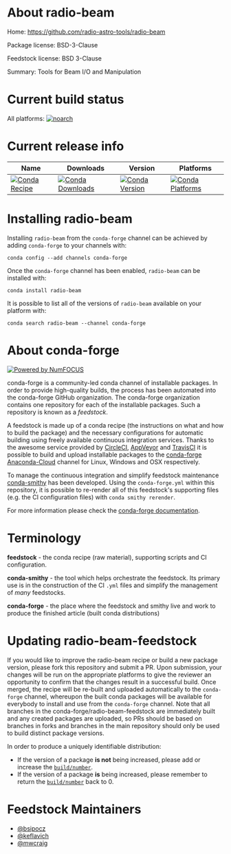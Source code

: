 <!--
# -*- mode: jinja -*-
-->

About radio-beam
================

Home: https://github.com/radio-astro-tools/radio-beam

Package license: BSD-3-Clause

Feedstock license: BSD 3-Clause

Summary: Tools for Beam I/O and Manipulation



Current build status
====================

All platforms:
[![noarch](https://img.shields.io/circleci/project/github/conda-forge/radio-beam-feedstock/master.svg?label=noarch)](https://circleci.com/gh/conda-forge/radio-beam-feedstock)

Current release info
====================

| Name | Downloads | Version | Platforms |
| --- | --- | --- | --- |
| [![Conda Recipe](https://img.shields.io/badge/recipe-radio--beam-green.svg)](https://anaconda.org/conda-forge/radio-beam) | [![Conda Downloads](https://img.shields.io/conda/dn/conda-forge/radio-beam.svg)](https://anaconda.org/conda-forge/radio-beam) | [![Conda Version](https://img.shields.io/conda/vn/conda-forge/radio-beam.svg)](https://anaconda.org/conda-forge/radio-beam) | [![Conda Platforms](https://img.shields.io/conda/pn/conda-forge/radio-beam.svg)](https://anaconda.org/conda-forge/radio-beam) |

Installing radio-beam
=====================

Installing `radio-beam` from the `conda-forge` channel can be achieved by adding `conda-forge` to your channels with:

```
conda config --add channels conda-forge
```

Once the `conda-forge` channel has been enabled, `radio-beam` can be installed with:

```
conda install radio-beam
```

It is possible to list all of the versions of `radio-beam` available on your platform with:

```
conda search radio-beam --channel conda-forge
```


About conda-forge
=================

[![Powered by NumFOCUS](https://img.shields.io/badge/powered%20by-NumFOCUS-orange.svg?style=flat&colorA=E1523D&colorB=007D8A)](http://numfocus.org)

conda-forge is a community-led conda channel of installable packages.
In order to provide high-quality builds, the process has been automated into the
conda-forge GitHub organization. The conda-forge organization contains one repository
for each of the installable packages. Such a repository is known as a *feedstock*.

A feedstock is made up of a conda recipe (the instructions on what and how to build
the package) and the necessary configurations for automatic building using freely
available continuous integration services. Thanks to the awesome service provided by
[CircleCI](https://circleci.com/), [AppVeyor](https://www.appveyor.com/)
and [TravisCI](https://travis-ci.org/) it is possible to build and upload installable
packages to the [conda-forge](https://anaconda.org/conda-forge)
[Anaconda-Cloud](https://anaconda.org/) channel for Linux, Windows and OSX respectively.

To manage the continuous integration and simplify feedstock maintenance
[conda-smithy](https://github.com/conda-forge/conda-smithy) has been developed.
Using the ``conda-forge.yml`` within this repository, it is possible to re-render all of
this feedstock's supporting files (e.g. the CI configuration files) with ``conda smithy rerender``.

For more information please check the [conda-forge documentation](https://conda-forge.org/docs/).

Terminology
===========

**feedstock** - the conda recipe (raw material), supporting scripts and CI configuration.

**conda-smithy** - the tool which helps orchestrate the feedstock.
                   Its primary use is in the construction of the CI ``.yml`` files
                   and simplify the management of *many* feedstocks.

**conda-forge** - the place where the feedstock and smithy live and work to
                  produce the finished article (built conda distributions)


Updating radio-beam-feedstock
=============================

If you would like to improve the radio-beam recipe or build a new
package version, please fork this repository and submit a PR. Upon submission,
your changes will be run on the appropriate platforms to give the reviewer an
opportunity to confirm that the changes result in a successful build. Once
merged, the recipe will be re-built and uploaded automatically to the
`conda-forge` channel, whereupon the built conda packages will be available for
everybody to install and use from the `conda-forge` channel.
Note that all branches in the conda-forge/radio-beam-feedstock are
immediately built and any created packages are uploaded, so PRs should be based
on branches in forks and branches in the main repository should only be used to
build distinct package versions.

In order to produce a uniquely identifiable distribution:
 * If the version of a package **is not** being increased, please add or increase
   the [``build/number``](https://conda.io/docs/user-guide/tasks/build-packages/define-metadata.html#build-number-and-string).
 * If the version of a package **is** being increased, please remember to return
   the [``build/number``](https://conda.io/docs/user-guide/tasks/build-packages/define-metadata.html#build-number-and-string)
   back to 0.

Feedstock Maintainers
=====================

* [@bsipocz](https://github.com/bsipocz/)
* [@keflavich](https://github.com/keflavich/)
* [@mwcraig](https://github.com/mwcraig/)


